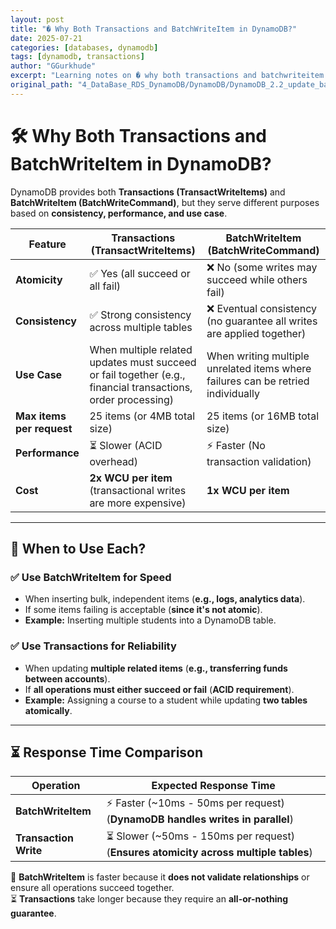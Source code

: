 ```yaml
---
layout: post
title: "�️ Why Both Transactions and BatchWriteItem in DynamoDB?"
date: 2025-07-21
categories: [databases, dynamodb]
tags: [dynamodb, transactions]
author: "GGurkhude"
excerpt: "Learning notes on �️ why both transactions and batchwriteitem in dynamodb?"
original_path: "4_DataBase_RDS_DynamoDB/DynamoDB/DynamoDB_2.2_update_batchWrite_vs_transaction_.md"
---
```


# 🛠️ Why Both Transactions and BatchWriteItem in DynamoDB?  

DynamoDB provides both **Transactions (TransactWriteItems)** and **BatchWriteItem (BatchWriteCommand)**, but they serve different purposes based on **consistency, performance, and use case**.  

| **Feature**            | **Transactions (TransactWriteItems)** | **BatchWriteItem (BatchWriteCommand)** |
|------------------------|--------------------------------------|--------------------------------------|
| **Atomicity**         | ✅ Yes (all succeed or all fail) | ❌ No (some writes may succeed while others fail) |
| **Consistency**       | ✅ Strong consistency across multiple tables | ❌ Eventual consistency (no guarantee all writes are applied together) |
| **Use Case**          | When multiple related updates must succeed or fail together (e.g., financial transactions, order processing) | When writing multiple unrelated items where failures can be retried individually |
| **Max items per request** | 25 items (or 4MB total size) | 25 items (or 16MB total size) |
| **Performance**       | ⏳ Slower (ACID overhead) | ⚡ Faster (No transaction validation) |
| **Cost**             | **2x WCU per item** (transactional writes are more expensive) | **1x WCU per item** |

---

## 🚀 When to Use Each?  

### ✅ Use **BatchWriteItem** for **Speed**  
- When inserting bulk, independent items (**e.g., logs, analytics data**).  
- If some items failing is acceptable (**since it's not atomic**).  
- **Example:** Inserting multiple students into a DynamoDB table.  

### ✅ Use **Transactions** for **Reliability**  
- When updating **multiple related items** (**e.g., transferring funds between accounts**).  
- If **all operations must either succeed or fail** (**ACID requirement**).  
- **Example:** Assigning a course to a student while updating **two tables atomically**.  

---

## ⏳ Response Time Comparison  

| **Operation**          | **Expected Response Time** |
|------------------------|--------------------------|
| **BatchWriteItem**    | ⚡ Faster (~10ms - 50ms per request) (**DynamoDB handles writes in parallel**) |
| **Transaction Write**  | ⏳ Slower (~50ms - 150ms per request) (**Ensures atomicity across multiple tables**) |

🚀 **BatchWriteItem** is faster because it **does not validate relationships** or ensure all operations succeed together.  
⏳ **Transactions** take longer because they require an **all-or-nothing guarantee**.  

